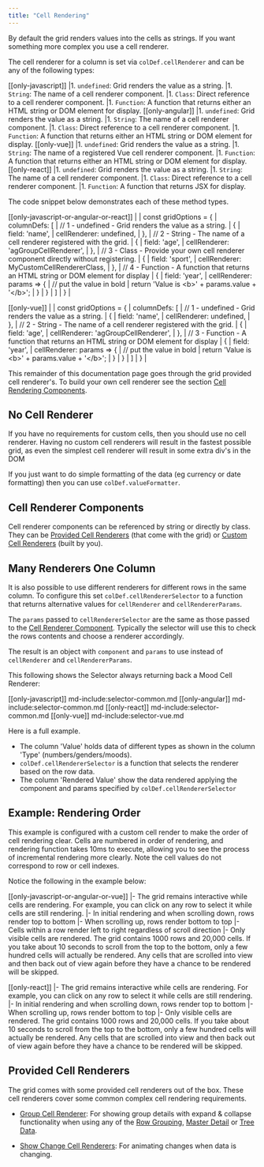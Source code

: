 ```yaml
---
title: "Cell Rendering"
---
```


By default the grid renders values into the cells as strings. If you want something more complex you use a cell renderer.

<api-documentation source='column-properties/properties.json' section='styling' names='["cellRenderer"]'></api-documentation>

The cell renderer for a column is set via `colDef.cellRenderer` and can be any of the following types:
 
[[only-javascript]]
|1. `undefined`: Grid renders the value as a string.
|1. `String`: The name of a cell renderer component.
|1. `Class`: Direct reference to a cell renderer component.
|1. `Function`: A function that returns either an HTML string or DOM element for display.
[[only-angular]]
|1. `undefined`: Grid renders the value as a string.
|1. `String`: The name of a cell renderer component.
|1. `Class`: Direct reference to a cell renderer component.
|1. `Function`: A function that returns either an HTML string or DOM element for display.
[[only-vue]]
|1. `undefined`: Grid renders the value as a string.
|1. `String`: The name of a registered Vue cell renderer component.
|1. `Function`: A function that returns either an HTML string or DOM element for display.
[[only-react]]
|1. `undefined`: Grid renders the value as a string.
|1. `String`: The name of a cell renderer component.
|1. `Class`: Direct reference to a cell renderer component.
|1. `Function`: A function that returns JSX for display.

The code snippet below demonstrates each of these method types.

[[only-javascript-or-angular-or-react]]
| <snippet spaceBetweenProperties="true">
| const gridOptions = {
|     columnDefs: [
|         // 1 - undefined - Grid renders the value as a string.
|         {
|             field: 'name',
|             cellRenderer: undefined,
|         },
|         // 2 - String - The name of a cell renderer registered with the grid.
|         {
|             field: 'age',
|             cellRenderer: 'agGroupCellRenderer',
|         },
|         // 3 - Class - Provide your own cell renderer component directly without registering.
|         {
|             field: 'sport',
|             cellRenderer: MyCustomCellRendererClass,
|         },
|         // 4 - Function - A function that returns an HTML string or DOM element for display
|         {
|             field: 'year',
|             cellRenderer: params => {
|                 // put the value in bold
|                 return 'Value is &lt;b&gt;' + params.value + '&lt;/b&gt;';
|             }
|         }
|     ]
| }
| </snippet>

[[only-vue]]
| <snippet spaceBetweenProperties="true">
| const gridOptions = {
|     columnDefs: [
|         // 1 - undefined - Grid renders the value as a string.
|         {
|             field: 'name',
|             cellRenderer: undefined,
|         },
|         // 2 - String - The name of a cell renderer registered with the grid.
|         {
|             field: 'age',
|             cellRenderer: 'agGroupCellRenderer',
|         },
|         // 3 - Function - A function that returns an HTML string or DOM element for display
|         {
|             field: 'year',
|             cellRenderer: params => {
|                 // put the value in bold
|                 return 'Value is &lt;b&gt;' + params.value + '&lt;/b&gt;';
|             }
|         }
|     ]
| }
| </snippet>


This remainder of this documentation page goes through the grid provided cell renderer's. To build your own cell renderer see the section [Cell Rendering Components](/component-cell-renderer/).

## No Cell Renderer

If you have no requirements for custom cells, then you should use no cell renderer. Having no custom cell renderers will result in the fastest possible grid, as even the simplest cell renderer will result in some extra div's in the DOM

If you just want to do simple formatting of the data (eg currency or date formatting) then you can use `colDef.valueFormatter`.

<api-documentation source='column-properties/properties.json' section='columns' names='["valueFormatter"]'></api-documentation>

## Cell Renderer Components

Cell renderer components can be referenced by string or directly by class. They can be [Provided Cell Renderers](#provided-cell-renderers) (that come with the grid) or [Custom Cell Renderers](/component-cell-renderer/) (built by you).

## Many Renderers One Column

It is also possible to use different renderers for different rows in the same column. To configure this set `colDef.cellRendererSelector` to a function that returns alternative values for `cellRenderer` and `cellRendererParams`.

The `params` passed to `cellRendererSelector` are the same as those passed to the [Cell Renderer Component](/component-cell-renderer/). Typically the selector will use this to check the rows contents and choose a renderer accordingly.

The result is an object with `component` and `params` to use instead of `cellRenderer` and `cellRendererParams`.

This following shows the Selector always returning back a Mood Cell Renderer:

[[only-javascript]]
md-include:selector-common.md
[[only-angular]]
md-include:selector-common.md
[[only-react]]
md-include:selector-common.md
[[only-vue]]
md-include:selector-vue.md

Here is a full example.
- The column 'Value' holds data of different types as shown in the column 'Type' (numbers/genders/moods).
- `colDef.cellRendererSelector` is a function that selects the renderer based on the row data.
- The column 'Rendered Value' show the data rendered applying the component and params specified by `colDef.cellRendererSelector`

<grid-example title='Dynamic Rendering Component' name='dynamic-rendering-component' type='mixed' options='{ "exampleHeight": 335 }'></grid-example>

## Example: Rendering Order

This example is configured with a custom cell render to make the order of cell rendering clear. Cells are numbered in order of rendering, and rendering function takes 10ms to execute, allowing you to see the process of incremental rendering more clearly. Note the cell values do not correspond to row or cell indexes.

Notice the following in the example below:

[[only-javascript-or-angular-or-vue]]
|- The grid remains interactive while cells are rendering. For example, you can click on any row to select it while cells are still rendering.
|- In initial rendering and when scrolling down, rows render top to bottom
|- When scrolling up, rows render bottom to top
|- Cells within a row render left to right regardless of scroll direction
|- Only visible cells are rendered. The grid contains 1000 rows and 20,000 cells. If you take about 10 seconds to scroll from the top to the bottom, only a few hundred cells will actually be rendered. Any cells that are scrolled into view and then back out of view again before they have a chance to be rendered will be skipped.

[[only-react]]
|- The grid remains interactive while cells are rendering. For example, you can click on any row to select it while cells are still rendering.
|- In initial rendering and when scrolling down, rows render top to bottom
|- When scrolling up, rows render bottom to top
|- Only visible cells are rendered. The grid contains 1000 rows and 20,000 cells. If you take about 10 seconds to scroll from the top to the bottom, only a few hundred cells will actually be rendered. Any cells that are scrolled into view and then back out of view again before they have a chance to be rendered will be skipped.

<grid-example title='Rendering Order' name='rendering-order' type='generated' ></grid-example>

## Provided Cell Renderers

The grid comes with some provided cell renderers out of the box. These cell renderers cover some common complex cell rendering requirements.

- [Group Cell Renderer](/group-cell-renderer/): For showing group details with expand & collapse functionality when using any of the [Row Grouping](/grouping/), [Master Detail](/master-detail/) or [Tree Data](/tree-data/).

- [Show Change Cell Renderers](/change-cell-renderers/): For animating changes when data is changing.

